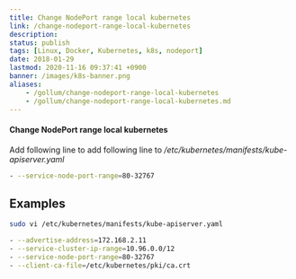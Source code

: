 ```yaml
---
title: Change NodePort range local kubernetes
link: /change-nodeport-range-local-kubernetes
description: 
status: publish
tags: [Linux, Docker, Kubernetes, k8s, nodeport]
date: 2018-01-29
lastmod: 2020-11-16 09:37:41 +0900
banner: /images/k8s-banner.png
aliases:
    - /gollum/change-nodeport-range-local-kubernetes
    - /gollum/change-nodeport-range-local-kubernetes.md
---
```


#### Change NodePort range local kubernetes

Add following line to add following line to _/etc/kubernetes/manifests/kube-apiserver.yaml_
    
```bash
- --service-node-port-range=80-32767
```

## Examples
    
```bash
sudo vi /etc/kubernetes/manifests/kube-apiserver.yaml
```

```bash
- --advertise-address=172.168.2.11
- --service-cluster-ip-range=10.96.0.0/12
- --service-node-port-range=80-32767
- --client-ca-file=/etc/kubernetes/pki/ca.crt
```